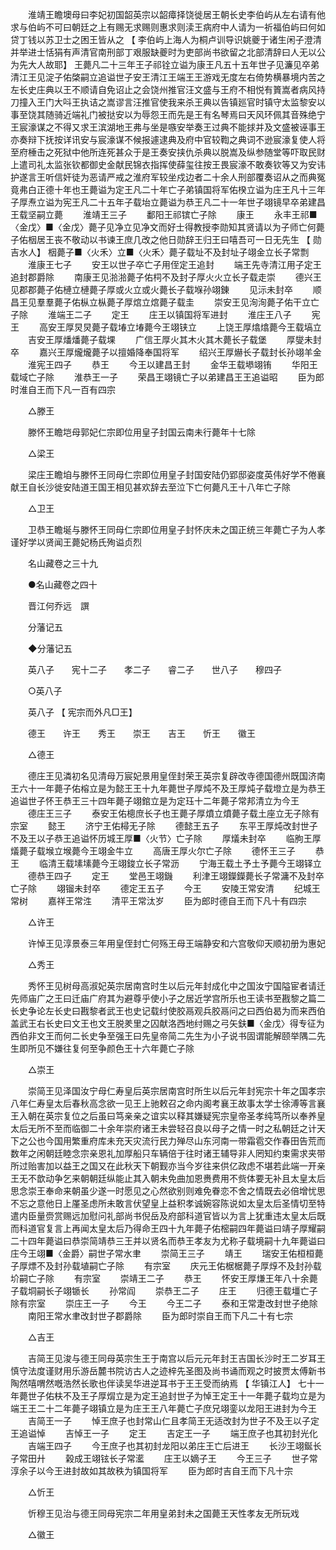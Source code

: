 <!-- { "loadSidebar": true } -->
　　淮靖王瞻墺母曰李妃初国韶英宗以韶瘴择饶徙居王朝长史李伯屿从左右请有他求与伯屿不可曰朝廷之上有赐无求赐则惠求则渎王病府中人请为一祈福伯屿曰何如贷丁钱以苏卫士之困王皆从之 【 李伯屿上海人为桐卢训导识姚夔于诸生闲子澄清并举进士恬狷有声清官南刑部丁艰服缺夔时为吏部尚书欲留之北部清辞曰人无以公为先大人故耶】 王薨凡二十三年王子祁铨立谥为康王凡五十五年世子见濂见卒弟清江王见淀子佑棨嗣立追谥世子安王清江王端王王游戏无度左右倚势横暴境内苦之左长史庄典以王不顺请自免诏止之会饶州推官汪文盛与王府不相悦有篢嵩者病风持刀撞入王门大呌王执诘之嵩谬言汪推官使我来杀王典以告镇廵官时镇守太监黎安以事至饶其随骑近端礼门被挞安以为辱怨王而先是王有名琴焉曰天风环佩其音殊绝宁王宸濠谋之不得又求王滨湖地王弗与坐是嗾安举奏王过典不能捄并及文盛被诬事王亦奏辩下抚按详讯安与宸濠谋不候报遽逮典及府中官较鞫之典词不逊宸濠复使人将至府棰击之死狱中他所连死甚众于是王奏安挟仇杀典以脱嵩及纵参随堂等吓取民财上遣司礼太监张钦都御史金献民锦衣指挥使薛玺往按王畏宸濠不敢奏钦等又为安讳护遂言王听信奸徒为恶请严戒之淮府军较坐戍边者二十余人刑部覆奏诏从之而典冤竟弗白正德十年也王薨谥为定王凡二十年亡子弟镇国将军佑楑立谥为庄王凡十三年子厚焘立谥为宪王凡二十五年子载坮立薨谥为恭王凡二十一年世子翊镜早卒弟建昌王载坚嗣立薨 
　　淮靖王三子 
　　鄱阳王祁镔亡子除 
　　康王 
　　永丰王祁■〈金戊〉■〈金戊〉薨子见净立见净文而好士得教授李勋知其贤请以为子师亡何薨子佑栶居王丧不敬动以书谏王庶几改之他日勋辞王归王曰嘻吾可一日无先生 【 勋吉水人】 栶薨子■〈火禾〉立■〈火禾〉薨子载址不及封址子翊金立长子常剽 
　　淮康王七子 
　　安王以世子卒亡子用侄定王追封 
　　端王先寺清江用子定王追封郡爵除 
　　南康王见湁湁薨子佑柌不及封子厚火火立长子载走崇 
　　德兴王见郡郡薨子佑槤立槤薨子厚或火立或火薨长子载堢孙翊錬 
　　见沶未封卒 
　　顺昌王见羣羣薨子佑枞立枞薨子厚熍立熍薨子载圭 
　　崇安王见洵洵薨子佑干立亡子除 
　　淮端王二子 
　　定王 
　　庄王以镇国将军进封 
　　淮庄王八子 
　　宪王 
　　高安王厚炅炅薨子载堾立堾薨今王翊铗立 
　　上饶王厚熻熻薨今王载塙立 
　　吉安王厚燔燔薨子载堁 
　　广信王厚火其木火其木薨长子载堡 
　　厚燮未封卒 
　　嘉兴王厚爖爖薨子以擅婚降奉国将军 
　　绍兴王厚爀长子载封长孙翊羊金 
　　淮宪王四子 
　　恭王 
　　今王以建昌王封 
　　金华王载塨翊铕 
　　华阳王载域亡子除 
　　淮恭王一子 
　　荣昌王翊镜亡子以弟建昌王王追谥昭 
　　臣为郎时淮自王而下凡一百有四宗 

　　△滕王 

　　滕怀王瞻垲母郭妃仁宗即位用皇子封国云南未行薨年十七除 

　　△梁王 

　　梁庄王瞻垍与滕怀王同母仁宗即位用皇子封国安陆仍郢邸姿度英伟好学不倦襄献王自长沙徙安陆道王国王相见甚欢辞去至泣下亡何薨凡王十八年亡子除 

　　△卫王 

　　卫恭王瞻埏与滕怀王同母仁宗即位用皇子封怀庆未之国正统三年薨亡子为人孝谨好学以贤闻王薨妃杨氏殉谥贞烈 

　　名山藏卷之三十九 

　　●名山藏卷之四十 

　　晋江何乔远　譔 

　　分藩记五 

　　◆分藩记五 

　　英八子　　宪十二子　　孝二子　　睿二子　　世八子　　穆四子 

　　○英八子 

　　英八子 【 宪宗而外凡□王】 

　　德王　　许王　　秀王　　崇王　　吉王　　忻王　　徽王 

　　△德王 

　　德庄王见潾初名见清母万宸妃景用皇侄封荣王英宗复辟改寺德国德州既国济南王六十一年薨子佑榕立是为懿王王十九年薨世子厚炖不及王厚炖子载墱立是为恭王追谥世子怀王恭王三十四年薨子翊錧立是为定珏十二年薨子常邦清立为今王 
　　德庄王三子 
　　泰安王佑樬庶长子也王薨子厚燌立燌薨子载土座立无子除有宗室 
　　懿王 
　　济宁王佑樳无子除 
　　德懿王五子 
　　东平王厚炖改封世子不及王以子恭王追谥怀历城王厚■〈火节〉亡子除 
　　厚燨未封卒 
　　临朐王厚燨薨子载堠立堠薨今王翊金牛立 
　　高唐王厚火尔亡子除 
　　德怀王三子 
　　恭王 
　　临清王载塐塐薨今王翊鋑立长子常沥 
　　宁海王载土予土予薨今王翊铎立 
　　德恭王四子 
　　定王 
　　堂邑王翊鐖 
　　利津王翊鑅鑅薨长子常滽不及封卒亡子除 
　　翊镏未封卒 
　　德定王五子 
　　今王 
　　安陵王常安清 
　　纪城王常树 
　　嘉祥王常泩 
　　清平王常汰岁 
　　臣为郎时德自王而下凡十有四宗 

　　△许王 

　　许悼王见淳景泰三年用皇侄封亡何殇王母王端静安和六宫敬仰天顺初册为惠妃 

　　△秀王 

　　秀怀王见树母高淑妃英宗居南宫时生以后元年封成化中之国汝宁国隘宦者请迁先师庙广之王曰迁庙广府其为避尊乎使小子之居近学宫所乐也王读书至戡黎之篇二长史争论左长史曰戡黎者武王也史记载纣使胶鬲观兵胶鬲问之曰西伯曷为而来西伯盖武王右长史曰文王也文王脱羑里之囚献洛西地纣赐之弓矢鈇■〈金戊〉得专征为西伯非文王而何二长史争至强王曰先皇帝简二先生为小子说书固谓能解颐举隅二先生即所见不嫌往复何至争颜色王十六年薨亡子除 

　　△崇王 

　　崇简王见泽国汝宁母仁寿皇后英宗居南宫时所生以后元年封宪宗十年之国孝宗八年仁寿皇太后春秋高念欲一见王上驰敕召之命内阁考襄王故事太学士徐溥等言襄王入朝在英宗复位之后虽曰笃亲亲之谊实以释其嫌疑宪宗皇帝圣孝纯笃所以奉养皇太后无所不至而临御二十余年崇府诸王未尝轻召良以母子之情一时之私朝廷之计天下之公也今国用繁重府库未充天灾流行民力殚尽山东河南一带霜雹交作春田告荒而数年之闲朝廷睦念宗亲恩礼加厚船只车辆倍于往时诸王辅导非人罔知约束需求夹带所过贻害加以益王之国又在此秋天下朝觐亦当今岁往来供亿政虑不堪若此端一开亲王无不歆动争乞来朝朝廷纵能止其入朝未免曲加恩赉费用不赀体要无补且太皇太后思念崇王奉命来朝虽少遂一时愿见之心然欲别则难免眷恋不舍之情既去必倍增忧思不忘之意他日上厪圣虑所未敢言伏望皇上益积孝诚婉容陈说如太皇太后圣情切至特遣内臣量赍赏赐远加慰问礼部尚书倪岳及府部科道官皆以为言上犹重违太皇太后既而科道官复言上再闻太皇太后乃得命王四十九年薨子佑樒嗣四年薨谥曰靖子厚耀嗣二十四年薨谥曰恭崇简靖恭三王并以贤名而恭王孝友为尤称子载境嗣十九年薨谥曰庄今王翊■〈金爵〉嗣世子常水聿 
　　崇简王三子 
　　靖王 
　　瑞安王佑桓桓薨子厚熛不及封孙载埴嗣亡子除 
　　有宗室 
　　庆元王佑椐椐薨子厚焞不及封孙载圿嗣亡子除 
　　有宗室 
　　崇靖王二子 
　　恭王 
　　怀安王厚熑王年八十余薨子载垌嗣长子翊锧长 
　　孙常阎 
　　崇恭王二子 
　　庄王 
　　归德王载壃亡子除有宗室 
　　崇庄王一子 
　　今王 
　　今王二子 
　　泰和王常疌改封世子绝除 
　　南阳王常水聿改封世子郡爵除 
　　臣为郎时崇自王而下凡二十有七宗 

　　△吉王 

　　吉简王见浚与德王同母英宗生王于南宫以后元元年封王吉国长沙时王二岁耳王慎守法度谨财用乐游岳麓书院访古人之迹梓先圣图及尚书诵而观之时披贾太傅新书陶然嘻喟然嘅浩然长歌也伴读吴华进逆耳书于王王受而纳焉 【 华镇江人】 七十一年薨世子佑枎不及王子厚焨立是为定王追封世子为悼王定王十一年薨子载均立是为端王王二十二年薨子翊镇立是为庄王王八年薨亡子庶兄翊銮以龙阳王进封为今王 
　　吉简王一子 
　　悼王庶子也封常山仁且孝简王无适改封为世子不及王以子定王追谥悼 
　　吉悼王一子 
　　定王 
　　吉定王一子 
　　端王庶子也其初封光化 
　　吉端王四子 
　　今王庶子也其初封龙阳以弟庄王亡后进王 
　　长沙王翊鋋长子常田廾 
　　榖成王翊铉长子常灆 
　　庄王以嫡子王 
　　今王三子 
　　世子常淳余子以今王进封故如其故秩为镇国将军 
　　臣为郎时吉自王而下凡十宗 

　　△忻王 

　　忻穆王见治与德王同母宪宗二年用皇弟封未之国薨王天性孝友无所玩戏 

　　△徽王 

